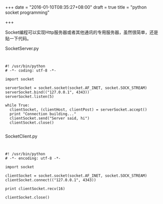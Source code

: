 +++
date = "2016-01-10T08:35:27+08:00"
draft = true
title = "python socket programming"

+++



Socket编程可以实现Http服务器或者其他通讯的专用服务器，虽然很简单，还是贴一下代码。

SocketServer.py

<pre><code>

#! /usr/bin/python
# -*- coding: utf-8 -*-

import socket

serverSocket = socket.socket(socket.AF_INET, socket.SOCK_STREAM)
serverSocket.bind(("127.0.0.1", 4343))
serverSocket.listen(5)

while True:
  clientSocket, (clientHost, clientPost) = serverSocket.accept()
  print "Connection building..."
  clientSocket.send("Server said, hi")
  clientSocket.close()

</code></pre>

SocketClient.py

<pre><code>

#! /usr/bin/python
# -*- encoding: utf-8 -*-

import socket

clientSocket = socket.socket(socket.AF_INET, socket.SOCK_STREAM)
clientSocket.connect(("127.0.0.1", 4343))

print clientSocket.recv(16)

clientSocket.close()

</code></pre>